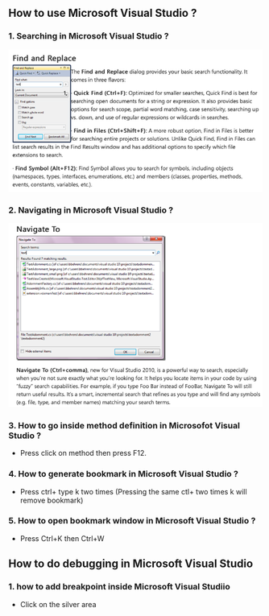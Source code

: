 ## How to use Microsoft Visual Studio ? ###

### 1. Searching in Microsoft Visual Studio ? ###
<img src="find.png" />

### 2. Navigating in Microsoft Visual Studio ? ###
<img src="navigate.png" />

### 3. How to go inside method definition in Microsofot Visual Studio ? ###
- Press click on method then press F12.

### 4. How to generate bookmark in Microsoft Visual Studio ? ###
- Press ctrl+ type k two times (Pressing the same ctl+ two times k will remove bookmark)

### 5. How to open bookmark window in Microsoft Visual Studio ? ###
- Press Ctrl+K then Ctrl+W


## How to do debugging in Microsoft Visual Studio ##
### 1. how to add breakpoint inside Microsoft Visual Studiio ###
- Click on the silver area

